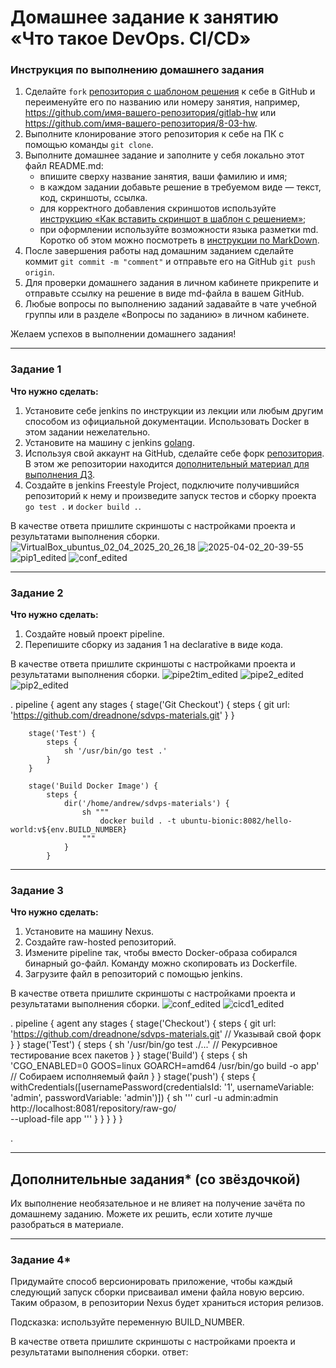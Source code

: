 # Домашнее задание к занятию «Что такое DevOps. СI/СD»

### Инструкция по выполнению домашнего задания

   1. Сделайте `fork` [репозитория c шаблоном решения](https://github.com/netology-code/sys-pattern-homework) к себе в GitHub и переименуйте его по названию или номеру занятия, например, https://github.com/имя-вашего-репозитория/gitlab-hw или https://github.com/имя-вашего-репозитория/8-03-hw.
   2. Выполните клонирование этого репозитория к себе на ПК с помощью команды `git clone`.
   3. Выполните домашнее задание и заполните у себя локально этот файл README.md:
      - впишите сверху название занятия, ваши фамилию и имя;
      - в каждом задании добавьте решение в требуемом виде — текст, код, скриншоты, ссылка.
      - для корректного добавления скриншотов используйте [инструкцию «Как вставить скриншот в шаблон с решением»](https://github.com/netology-code/sys-pattern-homework/blob/main/screen-instruction.md);
      - при оформлении используйте возможности языка разметки md. Коротко об этом можно посмотреть в [инструкции  по MarkDown](https://github.com/netology-code/sys-pattern-homework/blob/main/md-instruction.md).
   4. После завершения работы над домашним заданием сделайте коммит `git commit -m "comment"` и отправьте его на GitHub `git push origin`.
   5. Для проверки домашнего задания в личном кабинете прикрепите и отправьте ссылку на решение в виде md-файла в вашем GitHub.
   6. Любые вопросы по выполнению заданий задавайте в чате учебной группы или в разделе «Вопросы по заданию» в личном кабинете.
   
Желаем успехов в выполнении домашнего задания!

---

### Задание 1

**Что нужно сделать:**

1. Установите себе jenkins по инструкции из лекции или любым другим способом из официальной документации. Использовать Docker в этом задании нежелательно.
2. Установите на машину с jenkins [golang](https://golang.org/doc/install).
3. Используя свой аккаунт на GitHub, сделайте себе форк [репозитория](https://github.com/netology-code/sdvps-materials.git). В этом же репозитории находится [дополнительный материал для выполнения ДЗ](https://github.com/netology-code/sdvps-materials/blob/main/CICD/8.2-hw.md).
3. Создайте в jenkins Freestyle Project, подключите получившийся репозиторий к нему и произведите запуск тестов и сборку проекта ```go test .``` и  ```docker build .```.

В качестве ответа пришлите скриншоты с настройками проекта и результатами выполнения сборки.
![VirtualBox_ubuntus_02_04_2025_20_26_18](https://github.com/user-attachments/assets/b88dba2e-3bb4-4641-8d5e-bd4b1297831f)
![2025-04-02_20-39-55](https://github.com/user-attachments/assets/5860d6de-c563-454d-908d-e55e9b04ab72)
![pip1_edited](https://github.com/user-attachments/assets/6b2e5fcc-2b9d-4b75-897d-96e526e02866)
![conf_edited](https://github.com/user-attachments/assets/ed2c045a-ba00-43a9-82ac-133b843d2f41)

---

### Задание 2

**Что нужно сделать:**

1. Создайте новый проект pipeline.
2. Перепишите сборку из задания 1 на declarative в виде кода.

В качестве ответа пришлите скриншоты с настройками проекта и результатами выполнения сборки.
![pipe2tim_edited](https://github.com/user-attachments/assets/08a115df-5b1f-48a0-95bf-872930731fff)
![pipe2_edited](https://github.com/user-attachments/assets/9742a402-a2a6-4419-8bf1-1c437d11589a)
![pip2_edited](https://github.com/user-attachments/assets/3098cf67-9a9e-4c60-a249-b3c6448e3723)




.
pipeline {
    agent any
    stages {
        stage('Git Checkout') {
            steps {
                git url: 'https://github.com/dreadnone/sdvps-materials.git'
            }
        }

        stage('Test') {
            steps {
                sh '/usr/bin/go test .'
            }
        }

        stage('Build Docker Image') {
            steps {
                dir('/home/andrew/sdvps-materials') {
                    sh """
                        docker build . -t ubuntu-bionic:8082/hello-world:v${env.BUILD_NUMBER}
                    """
                }
            }
---

### Задание 3

**Что нужно сделать:**

1. Установите на машину Nexus.
1. Создайте raw-hosted репозиторий.
1. Измените pipeline так, чтобы вместо Docker-образа собирался бинарный go-файл. Команду можно скопировать из Dockerfile.
1. Загрузите файл в репозиторий с помощью jenkins.

В качестве ответа пришлите скриншоты с настройками проекта и результатами выполнения сборки.
![conf_edited](https://github.com/user-attachments/assets/1003a0a9-eb05-4cf2-a638-fe8b82b6a88d)
![cicd1_edited](https://github.com/user-attachments/assets/76658315-9df9-4a12-803c-1055b35d287e)



.
pipeline {
    agent any
    stages {
        stage('Checkout') {
            steps {
                git url: 'https://github.com/dreadnone/sdvps-materials.git' // Указывай свой форк
            }
        }
        stage('Test') {
            steps {
                sh '/usr/bin/go test ./...' // Рекурсивное тестирование всех пакетов
            }
        }
        stage('Build') {
            steps {
                sh 'CGO_ENABLED=0 GOOS=linux GOARCH=amd64 /usr/bin/go build -o app' // Собираем исполняемый файл
            }
        }
        stage('push') {
            steps {
                withCredentials([usernamePassword(credentialsId: '1', usernameVariable: 'admin', passwordVariable: 'admin')]) {
                    sh '''
                        curl -u admin:admin \
                            http://localhost:8081/repository/raw-go/ \
                            --upload-file app
                    '''
                }
            }
        }
    }
}

.

---
## Дополнительные задания* (со звёздочкой)

Их выполнение необязательное и не влияет на получение зачёта по домашнему заданию. Можете их решить, если хотите лучше разобраться в материале.

---

### Задание 4*

Придумайте способ версионировать приложение, чтобы каждый следующий запуск сборки присваивал имени файла новую версию. Таким образом, в репозитории Nexus будет храниться история релизов.

Подсказка: используйте переменную BUILD_NUMBER.

В качестве ответа пришлите скриншоты с настройками проекта и результатами выполнения сборки.
ответ:









